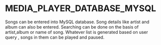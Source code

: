 # MEDIA_PLAYER_DATABASE_MYSQL
Songs can be entered into MySQL database. Song details like artist and album can also be entered. Searching can be done on the basis of artist,album or name of song. Whatever list is generated based on user query , songs in them can be played and paused.
